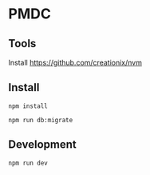 # PMDC

## Tools

Install https://github.com/creationix/nvm

## Install

```npm install```

```npm run db:migrate```

## Development

```npm run dev```
